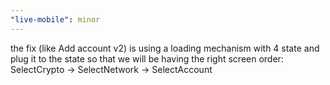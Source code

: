 ```yaml
---
"live-mobile": minor
---
```


the fix (like Add account v2) is using a loading mechanism with 4 state and plug it to the state so that we will be having the right screen order: SelectCrypto -> SelectNetwork -> SelectAccount
